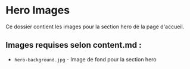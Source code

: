 # Hero Images

Ce dossier contient les images pour la section hero de la page d'accueil.

## Images requises selon content.md :
- `hero-background.jpg` - Image de fond pour la section hero